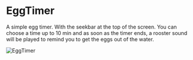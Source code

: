 # EggTimer

A simple egg timer. With the seekbar at the top of the screen. You can choose a time up to 10 min and as soon as the timer ends, 
a rooster sound will be played to remind you to get the eggs out of the water.  

![EggTimer](https://i.ibb.co/tzKRPLx/EggTimer.png)


